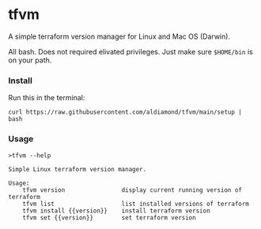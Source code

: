 # tfvm
A simple terraform version manager for Linux and Mac OS (Darwin).

All bash. Does not required elivated privileges. Just make sure `$HOME/bin` is on your path.

### Install

Run this in the terminal:

```
curl https://raw.githubusercontent.com/aldiamond/tfvm/main/setup | bash
```

### Usage

```
>tfvm --help

Simple Linux terraform version manager.
 
Usage:
    tfvm version                display current running version of terraform
    tfvm list                   list installed versions of terraform
    tfvm install {{version}}    install terraform version
    tfvm set {{version}}        set terraform version
```
